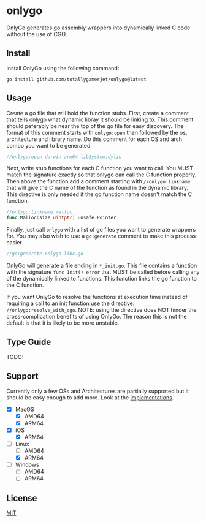 # onlygo
OnlyGo generates go assembly wrappers into dynamically linked C code
without the use of CGO.

## Install
Install OnlyGo using the following command:

`go install github.com/totallygamerjet/onlygo@latest`


## Usage
Create a go file that will hold the function stubs.
First, create a comment that tells onlygo what dynamic libray
it should be linking to. This comment should peferably be near
the top of the go file for easy discovery. The format of this comment
starts with `onlygo:open` then followed by the os, architecture and library name.
Do this comment for each OS and arch combo you want to be generated.
```go
//onlygo:open darwin arm64 libSystem.dylib
```
Next, write stub functions for each C function you want to call.
You MUST match the signature exactly so that onlygo can
call the C function properly. Then above the function add a
comment starting with `//onlygo:linkname` that will give the C
name of the function as found in the dynamic library. This directive
is only needed if the go function name doesn't match the C function.

```go
//onlygo:linkname malloc
func Malloc(size uintptr) unsafe.Pointer
```
Finally, just call `onlygo` with a list of go files you want to
generate wrappers for. You may also wish to use a `go:generate`
comment to make this process easier.

```go
//go:generate onlygo libc.go
```

OnlyGo will generate a file ending in `*_init.go`. This file contains a function
with the signature `func Init() error` that MUST be called before calling any of the
dynamically linked to functions. This function links the go function to the 
C function.

If you want OnlyGo to resolve the functions at execution time instead of
requiring a call to an init function use the directive: `//onlygo:resolve_with_cgo`.
NOTE: using the directive does NOT hinder the cross-complication benefits of using
OnlyGo. The reason this is not the default is that it is likely to be more unstable.

## Type Guide
TODO:

## Support
Currently only a few OSs and Architectures are partially supported but it
should be easy enough to add more. Look at the [implementations](amd64_impl.go).
 - [x] MacOS
   - [x] AMD64
   - [x] ARM64
 - [x] iOS
   - [x] ARM64
 - [ ] Linux
   - [ ] AMD64
   - [x] ARM64
 - [ ] Windows
   - [ ] AMD64
   - [ ] ARM64

## License
[MIT](LICENSE)